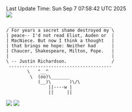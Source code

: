 Last Update Time: 
Sun Sep  7 07:58:42 UTC 2025
<br>![](https://img.shields.io/badge/%E5%A4%A7%E5%AE%B6-%E5%AE%89%E5%AE%89-green)<br>
```
 _______________________________________
/ For years a secret shame destroyed my \
| peace-- I'd not read Eliot, Auden or  |
| MacNiece. But now I think a thought   |
| that brings me hope: Neither had      |
| Chaucer, Shakespeare, Milton, Pope.   |
|                                       |
\ -- Justin Richardson.                 /
 ---------------------------------------
        \   ^__^
         \  (oo)\_______
            (__)\       )\/\
                ||----w |
                ||     ||
```
![](https://github-readme-stats.vercel.app/api?username=chenlitw)
![](https://github-readme-stats.vercel.app/api/top-langs/?username=chenlitw)
